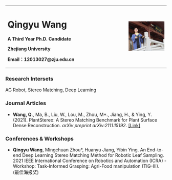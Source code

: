 <div>
<table border="0">
  <tr>
    <td width="75%">
      <h1>Qingyu Wang</h1>
      <p><b>A Third Year Ph.D. Candidate</b></p>
      <p><b>Zhejiang University</b></p>
      <p><b>Email：12013027@zju.edu.cn</b></p>
    </td>
    <td width="25%">
      <img src="/photo1.jpg" width="100%">
    </td>
  </tr>
</table>
</div>



### Research Intersets
AG Robot, Stereo Matching, Deep Learning

### Journal Articles
 * **Wang, Q**., Ma, B., Liu, W., Lou, M., Zhou, M\*., Jiang, H., & Ying, Y. (2021). PlantStereo: A Stereo Matching Benchmark for Plant Surface Dense Reconstruction. *arXiv preprint arXiv:2111.15192*. [[Link]](https://arxiv.org/abs/2111.15192)


### Conferences & Workshops
 * **Qingyu Wang**, Mingchuan Zhou\*, Huanyu Jiang, Yibin Ying. An End-to-end Deep Learning Stereo Matching Method for Robotic Leaf Sampling. 2021 IEEE International Conference on Robotics and Automation (ICRA) - Workshop: Task-Informed Grasping: Agri-Food manipulation (TIG-III). (最佳海报奖)
